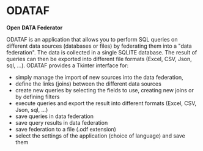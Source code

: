 # ODATAF

**Open DATA Federator**

ODATAF is an application that allows you to perform SQL queries on different data sources (databases or files) by federating them into a "data federation". The data is collected in a single SQLITE database. The result of queries can then be exported into different file formats (Excel, CSV, Json, sql, ...).
ODATAF provides a Tkinter interface for:
- simply manage the import of new sources into the data federation,
- define the links (joins) between the different data sources
- create new queries by selecting the fields to use, creating new joins or by defining filters
- execute queries and export the result into different formats (Excel, CSV, Json, sql, ...)
- save queries in data federation
- save query results in data federation
- save federation to a file (.odf extension)
- select the settings of the application (choice of language) and save them
